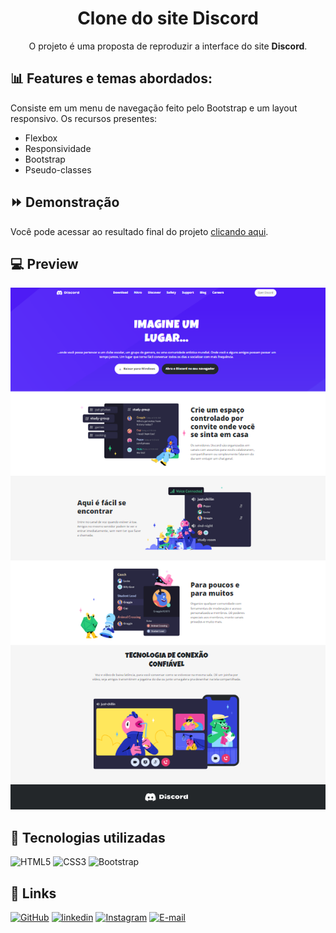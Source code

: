 # <h1 align="center">Clone do site Discord</h1>

<p align="center">O projeto é uma proposta de reproduzir a interface do site <b>Discord</b>.</p>

<h2>📊 Features e temas abordados:</h2>

Consiste em um menu de navegação feito pelo Bootstrap e um layout responsivo.
Os recursos presentes:

- Flexbox
- Responsividade 
- Bootstrap
- Pseudo-classes

<h2>⏩ Demonstração</h2>

Você pode acessar ao resultado final do projeto [clicando aqui](https://pedrohenriquebs.github.io/LandingPage-Discord/).

<h2>💻 Preview</h2>

<img src="assets/preview.png">

<h2>🚀 Tecnologias utilizadas</h2>

![HTML5](https://img.shields.io/badge/HTML5-FFF?style=for-the-badge&logo=html5)
![CSS3](https://img.shields.io/badge/CSS3-FFF?style=for-the-badge&logo=css3&logoColor=264CE4)
![Bootstrap](https://img.shields.io/badge/Bootstrap-fff?style=for-the-badge&logo=bootstrap)


<h2>🔗 Links</h2>

[![GitHub](https://img.shields.io/badge/GitHbt-fff?style=for-the-badge&logo=github&logoColor=black)](https://github.com/PedroHenriqueBS)
[![linkedin](https://img.shields.io/badge/linkedin-fff?style=for-the-badge&logo=linkedin&logoColor=0A66C2)](https://www.linkedin.com/in/pedro-henrique-23418b213/)
[![Instagram](https://img.shields.io/badge/Instagram-fff?style=for-the-badge&logo=instagram)](https://www.instagram.com/pedroohbs_/)
[![E-mail](https://img.shields.io/badge/-Email-fff?style=for-the-badge&logo=microsoft-outlook&logoColor=007BFF)](mailto:pedrohenriqueb366@gmail.com)
